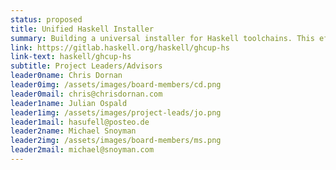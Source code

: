 ```yaml
---
status: proposed
title: Unified Haskell Installer
summary: Building a universal installer for Haskell toolchains. This effort brings together the Stack and GHCup teams to help build a single installer that will allow HLS, Cabal, Stack, and GHC installations on all major platforms from a single tool.
link: https://gitlab.haskell.org/haskell/ghcup-hs
link-text: haskell/ghcup-hs
subtitle: Project Leaders/Advisors
leader0name: Chris Dornan
leader0img: /assets/images/board-members/cd.png
leader0mail: chris@chrisdornan.com
leader1name: Julian Ospald
leader1img: /assets/images/project-leads/jo.png
leader1mail: hasufell@posteo.de
leader2name: Michael Snoyman
leader2img: /assets/images/board-members/ms.png
leader2mail: michael@snoyman.com
---
```

